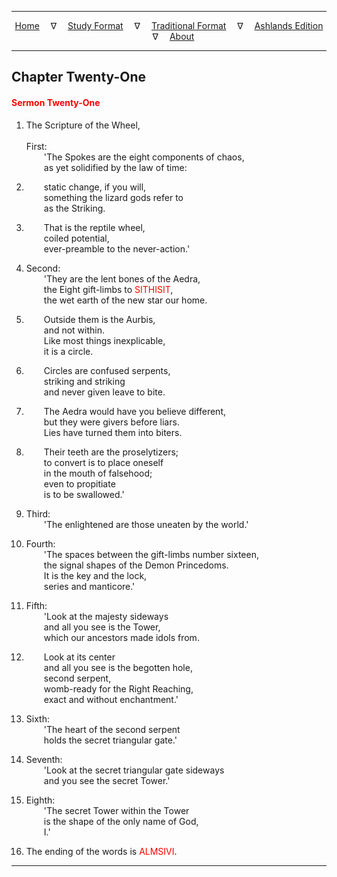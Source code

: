 
---

<!--- Jekyll Page Links -->

<center>
<a href="../../../index.html">Home</a>
&emsp;&nabla;&emsp;
<a href="../../index-study.html">Study Format</a>
&emsp;&nabla;&emsp;
<a href="../../index-traditional.html">Traditional Format</a>
&emsp;&nabla;&emsp;
<a href="../../index-ashlands.html">Ashlands Edition</a>
&emsp;&nabla;&emsp;
<a href="../../../about.html">About</a>
</center>

<!--- Markdown Body Below: -->

---

## Chapter Twenty-One

#### <span style="color:red">Sermon Twenty-One</span>

1. The Scripture of the Wheel,\
\
First:\
&emsp;&emsp;'The Spokes are the eight components of chaos,\
&emsp;&emsp;as yet solidified by the law of time:
2. &emsp;&emsp;static change, if you will,\
&emsp;&emsp;something the lizard gods refer to\
&emsp;&emsp;as the Striking.
3. &emsp;&emsp;That is the reptile wheel,\
&emsp;&emsp;coiled potential,\
&emsp;&emsp;ever-preamble to the never-action.'

4. Second:\
&emsp;&emsp;'They are the lent bones of the Aedra,\
&emsp;&emsp;the Eight gift-limbs to
<span style="color:red">SITHISIT</span>,\
&emsp;&emsp;the wet earth of the new star our home.
5. &emsp;&emsp;Outside them is the Aurbis,\
&emsp;&emsp;and not within.\
&emsp;&emsp;Like most things inexplicable,\
&emsp;&emsp;it is a circle.
6. &emsp;&emsp;Circles are confused serpents,\
&emsp;&emsp;striking and striking\
&emsp;&emsp;and never given leave to bite.
7. &emsp;&emsp;The Aedra would have you believe different,\
&emsp;&emsp;but they were givers before liars.\
&emsp;&emsp;Lies have turned them into biters.
8. &emsp;&emsp;Their teeth are the proselytizers;\
&emsp;&emsp;to convert is to place oneself\
&emsp;&emsp;in the mouth of falsehood;\
&emsp;&emsp;even to propitiate\
&emsp;&emsp;is to be swallowed.'

9. Third:\
&emsp;&emsp;'The enlightened are those uneaten by the world.'

10. Fourth:\
&emsp;&emsp;'The spaces between the gift-limbs number sixteen,\
&emsp;&emsp;the signal shapes of the Demon Princedoms.\
&emsp;&emsp;It is the key and the lock,\
&emsp;&emsp;series and manticore.'

11. Fifth:\
&emsp;&emsp;'Look at the majesty sideways\
&emsp;&emsp;and all you see is the Tower,\
&emsp;&emsp;which our ancestors made idols from.
12. &emsp;&emsp;Look at its center\
&emsp;&emsp;and all you see is the begotten hole,\
&emsp;&emsp;second serpent,\
&emsp;&emsp;womb-ready for the Right Reaching,\
&emsp;&emsp;exact and without enchantment.'

13. Sixth:\
&emsp;&emsp;'The heart of the second serpent\
&emsp;&emsp;holds the secret triangular gate.'

14. Seventh:\
&emsp;&emsp;'Look at the secret triangular gate sideways\
&emsp;&emsp;and you see the secret Tower.'

15. Eighth:\
&emsp;&emsp;'The secret Tower within the Tower\
&emsp;&emsp;is the shape of the only name of God,\
&emsp;&emsp;I.'

16. The ending of the words is
<span style="color:red">ALMSIVI</span>.

---
